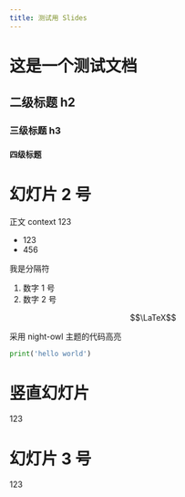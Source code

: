 ```yaml
---
title: 测试用 Slides
---
```


# 这是一个测试文档

## 二级标题 h2

### 三级标题 h3

#### 四级标题

<!-- slide -->

# 幻灯片 2 号

正文 context 123

- 123
- 456

我是分隔符

1. 数字 1 号
2. 数字 2 号

$$\LaTeX$$

采用 night-owl 主题的代码高亮

```python
print('hello world')
```

<!-- vslide -->

# 竖直幻灯片

123

<!-- slide -->

# 幻灯片 3 号

123